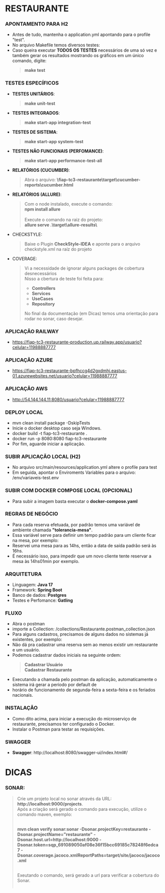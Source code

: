 # RESTAURANTE

### APONTAMENTO PARA H2
- Antes de tudo, mantenha o application.yml apontando para o profile  "test".
- No arquivo Makefile temos diversos testes:
- Caso queira executar **TODOS OS TESTES** necessários de uma só vez e também gerar os resultados mostrando os gráficos em um único comando, digite:
  > **make test**

### TESTES ESPECÍFICOS

- **TESTES UNITÁRIOS**:
  > **make unit-test**

- **TESTES INTEGRADOS**:
  > **make start-app integration-test**

- **TESTES DE SISTEMA**:
  > **make start-app system-test**

- **TESTES NÃO FUNCIONAIS (PERFOMANCE)**:
  > **make start-app performance-test-all**

- **RELATÓRIOS (CUCUMBER)**:
  > Abra o arquivo: **<seu-diretorio>\fiap-tc3-restaurante\target\cucumber-reports\cucumber.html**

- **RELATÓRIOS (ALLURE)**:
  > Com o node instalado, execute o comando: <br>
  > **npm install allure** <br><br>
  > Execute o comando na raiz do projeto: <br>
  > **allure serve .\target\allure-results\\** <br>

- CHECKSTYLE:
  > Baixe o Plugin **CheckStyle-IDEA** e aponte para o arquivo checkstyle.xml na raíz do projeto

- COVERAGE:
  > Vi a necessidade de ignorar alguns packages de cobertura desnecessários<br>
  > Nisso a cbertura de teste foi feita para: <br>
  > - **Controllers** 
  > - **Services** 
  > - **UseCases** 
  > - **Repository**
  > 
  > No final da documentação (em Dicas) temos uma orientação para rodar no sonar, caso desejar.


### APLICAÇÃO RAILWAY
- https://fiap-tc3-restaurante-production.up.railway.app/usuario?celular=11988887777

### APLICAÇÃO AZURE
- https://fiap-tc3-restaurante-bpfhccg4d2gxdmhj.eastus-01.azurewebsites.net/usuario?celular=11988887777

### APLICAÇÃO AWS
- http://54.144.144.11:8080/usuario?celular=11988887777

### DEPLOY LOCAL
- mvn clean install package -DskipTests
- Inicie o docker desktop caso seja Windows.
- docker build -t fiap-tc3-restaurante .
- docker run -p 8080:8080 fiap-tc3-restaurante
- Por fim, aguarde iniciar a aplicação.

### SUBIR APLICAÇÃO LOCAL (H2)
- No arquivo src/main/resources/application.yml altere o profile para test
- Em seguida, apontar o Enviroments Variables para o arquivo: /env/variaveis-test.env

### SUBIR COM DOCKER COMPOSE LOCAL (OPCIONAL)
- Para subir a imagem basta executar o **docker-compose.yaml**

### REGRAS DE NEGÓCIO
- Para cada reserva efetuada, por padrão temos uma variável de ambiente chamada **"tolerancia-mesa"**.
- Essa variável serve para definir um tempo padrão para um cliente ficar na mesa, por exemplo:
- Reservei uma mesa para as 14hs, então a data de saída padrão será às 16hs.
- É necessário isso, para impedir que um novo cliente tente reservar a mesa às 14hs01min por exemplo.

### ARQUITETURA
- Linguagem: **Java 17**
- Framework: **Spring Boot**
- Banco de dados: **Postgres**
- Testes e Perfomance: **Gatling**

### FLUXO
- Abra o postman 
- importe a Collection: /collections/Restaurante.postman_collection.json
- Para alguns cadastros, precisamos de alguns dados no sistemas já existentes, por exemplo:
- Não dá pra cadastrar uma reserva sem ao menos existir um restaurante e um usuário.
- Podemos cadastrar dados iniciais na seguinte ordem:
  > **Cadastrar Usuário**<br>
  > **Cadastrar Restaurante**
- Executando a chamada pelo postman da aplicação, automaticamente o sistema irá gerar a período por default de
- horário de funcionamento de segunda-feira a sexta-feira e os feriados nacionais.

### INSTALAÇÃO
- Como dito acima, para iniciar a execução do microserviço de restaurante, precisamos ter configurado o Docker.
- Instalar o Postman para testar as requisições.

### SWAGGER
- **Swagger**: http://localhost:8080/swagger-ui/index.html#/

# DICAS

### SONAR: <br>
> Crie um projeto local no sonar através da URL: **http://localhost:9000/projects**.<br>
> Após a criação será gerado o comando para execução, utilize o comando maven, exemplo:<br><br>
>
> **mvn clean verify sonar:sonar -Dsonar.projectKey=restaurante -Dsonar.projectName="restaurante" -Dsonar.host.url=http://localhost:9000 -Dsonar.token=sqp_691089050af08e36f15bcc69185c78248f6edca7 -Dsonar.coverage.jacoco.xmlReportPaths=target/site/jacoco/jacoco.xml** <br><br>
>
> Exeutando o comando, será gerado a url para verificar a cobertura do Sonar.<br>
> &nbsp;

&nbsp;
